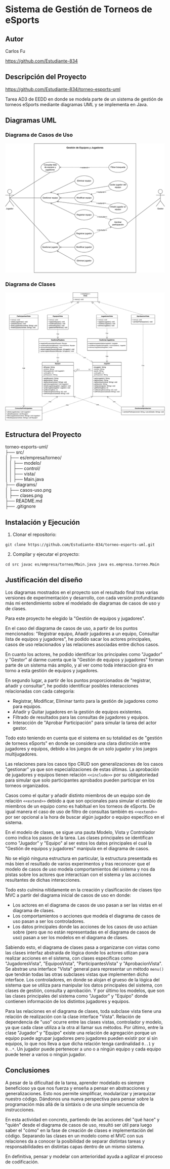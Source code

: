 # Sistema de Gestión de Torneos de eSports

## Autor

Carlos Fu  

https://github.com/Estudiante-834  


## Descripción del Proyecto

https://github.com/Estudiante-834/torneo-esports-uml  

Tarea AD3 de EEDD en donde se modela parte de un sistema de gestión de torneos eSports mediante diagramas UML y se implementa en Java.  


## Diagramas UML  

### Diagrama de Casos de Uso  

![Diagrama de casos de uso](diagrams/casos-uso.png)  

### Diagrama de Clases  
![Diagrama de clases](diagrams/clases.png)  


## Estructura del Proyecto

torneo-esports-uml/  
├── src/  
│ ├── es/empresa/torneo/  
│ │ ├── modelo/  
│ │ ├── control/  
│ │ ├── vista/  
│ │ ├── Main.java  
├── diagrams/  
│ ├── casos-uso.png  
│ ├── clases.png  
├── README.md  
├── .gitignore  


## Instalación y Ejecución

1. Clonar el repositorio:  

`git clone https://github.com/Estudiante-834/torneo-esports-uml.git`  

2. Compilar y ejecutar el proyecto:  

`cd src javac es/empresa/torneo/Main.java java es.empresa.torneo.Main`  


## Justificación del diseño

Los diagramas mostrados en el proyecto son el resultado final tras varias versiones de experimentación y desarrollo, con cada versión profundizando más mi entendimiento sobre el modelado de diagramas de casos de uso y de clases.

Para este proyecto he elegido la "Gestión de equipos y jugadores". 

En el caso del diagrama de casos de uso, a partir de los puntos mencionados: "Registrar equipo, Añadir jugadores a un equipo, Consultar lista de equipos y jugadores", he podido sacar los actores principales, casos de uso relacionados y las relaciones asociadas entre dichos casos.

En cuanto los actores, he podido identificar los principales como "Jugador" y "Gestor" al darme cuenta que la "Gestión de equipos y jugadores" forman parte de un sistema más amplio, y al ver como toda interaccion gira en torno a esta gestión de equipos y jugadores.

En segundo lugar, a partir de los puntos proporcionados de "registrar, añadir y consultar", he podido identificar posibles interacciones relacionadas con cada categoría:

- Registrar, Modificar, Eliminar tanto para la gestión de jugadores como para equipos.
- Añadir y Quitar jugadores en la gestión de equipos existentes.
- Filtrado de resultados para las consultas de jugadores y equipos.
- Interacción de "Aprobar Participación" para simular la tarea del actor gestor.

Todo esto teniendo en cuenta que el sistema en su totalidad es de "gestión de torneos eSports" en donde se considera una clara distinción entre jugadores y equipos, debido a los juegos de un solo jugador y los juegos multijugadores.

Las relaciones para los casos tipo CRUD son generalizaciones de los casos "gestionar" ya que son especializaciones de estas últimas. La aprobación de jugadores y equipos tienen relación `<<include>>` por su obligatoriedad para simular que solo participantes aprobados pueden participar en los torneos organizados.

Casos como el quitar y añadir distinto miembros de un equipo son de relación `<<extend>>` debido a que son opcionales para simular el cambio de miembros de un equipo como es habitual en los torneos de eSports. De igual manera el caso de uso de filtro de consultas también es `<<extend>>` por ser opcional a la hora de buscar algún jugador o equipo específico en el sistema.

En el modelo de clases, se sigue una pauta Modelo, Vista y Controlador como indica los pasos de la tarea. 
Las clases principales se identifican como "Jugador" y "Equipo" al ser estos los datos principales el cual la "Gestión de equipos y jugadores" manipula en el diagrama de casos. 

No se eligió ninguna estructura en particular, la estructura presentada es más bien el resultado de varios experimentos y tras reconocer que el modelo de casos de uso modela comportamientos del sistema y nos da pistas sobre los actores que interactúan con el sistema y las acciones resultantes de dichas interacciones. 

Todo esto culmina nítidamente en la creación y clasificación de clases tipo MVC a partir del diagrama inicial de casos de uso en donde:

- Los actores en el diagrama de casos de uso pasan a ser las vistas en el diagrama de clases.
- Los comportamientos o acciones que modela el diagrama de casos de uso pasan a ser los controladores.
- Los datos principales donde las acciones de los casos de uso actúan sobre (pero que no están representadas en el diagrama de casos de uso) pasan a ser los modelos en el diagrama de clases.

Sabiendo esto, el diagrama de clases pasa a organizarse con vistas como las clases interfaz abstraída de lógica donde los actores utlizan para realizar acciones en el sistema, con clases específicas como "JugadoresVista", "EquiposVista", "ParticipantesVista" y "AprobacionVista". Se abstrae una interface "Vista" general para representar un método `menu()` que tendrán todas las otras subclases vistas que implementen dicho interface. Los controladores, en donde se alojan el grueso de la lógica del sistema que se utiliza para manipular los datos principales del sistema, con clases de gestión, consulta y aprobación. Y por último los modelos, que son las clases principales del sistema como "Jugador" y "Equipo" donde contienen información de los distintos jugadores y equipos.

Para las relaciones en el diagrama de clases, toda subclase vista tiene una relación de realización con la clase interface "Vista". Relación de dependencia de "uso" ocurre entre las clases vistas, controlador y modelo, ya que cada clase utiliza a la otra al llamar sus métodos. Por último, entre la clase "Jugador" y "Equipo" existe una relación de agregación porque un equipo puede agrupar jugadores pero jugadores pueden existir por sí sin equipos, lo que nos lleva a que dicha relación tenga cardinalidad `0..1` y `0..*`. Un jugador puede pertenecer a uno o a ningún equipo y cada equipo puede tener a varios o ningún jugador.


## Conclusiones  

A pesar de la dificultad de la tarea, aprender modelado es siempre beneficioso ya que nos fuerza y enseña a pensar en abstracciones y generalizaciones. Esto nos permite simplificar, modularizar y jerarquizar nuestro código. Dándonos una nueva perspectiva para pensar sobre la programación más allá de la sintáxis o de una simple secuencia de instrucciones.

En esta actividad en concreto, partiendo de las acciones del "qué hace" y "quién" desde el diagrama de casos de uso, resultó ser útil para luego saber el "cómo" en la fase de creación de clases e implementación del código. Separando las clases en un modelo como el MVC con sus relaciones da a conocer la posibilidad de separar distintas tareas y responsabilidades en distintas capas dentro de un mismo sistema.

En definitiva, pensar y modelar con anterioridad ayuda a agilizar el proceso de codificación.

